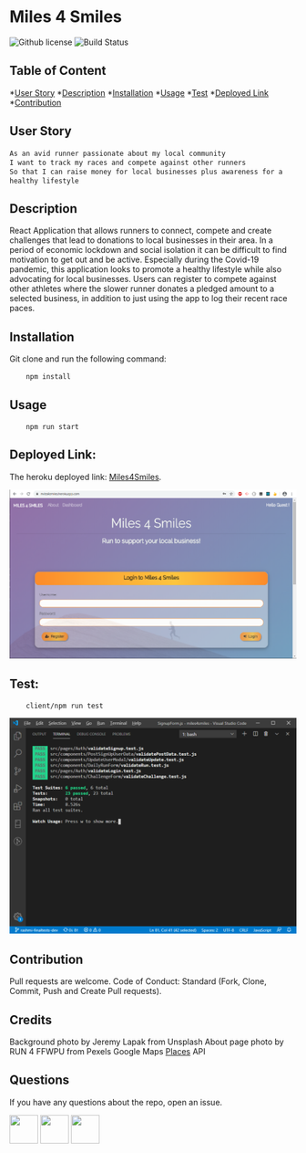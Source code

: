 # Miles 4 Smiles

![Github license](https://img.shields.io/badge/License-MIT-yellow.svg) ![Build Status](https://img.shields.io/badge/build-passing-green.svg)

## Table of Content

*[User Story](#User)
*[Description](#Description)
*[Installation](#Installation)
*[Usage](#Usage)
*[Test](#Test)
*[Deployed Link](#Deployed)
*[Contribution](#Contribution)

## User Story

```
As an avid runner passionate about my local community
I want to track my races and compete against other runners
So that I can raise money for local businesses plus awareness for a healthy lifestyle
```

## Description

React Application that allows runners to connect, compete and create challenges that lead to donations to local businesses in their area.
In a period of economic lockdown and social isolation it can be difficult to find motivation to get out and be active. Especially during the Covid-19 pandemic, this application looks to promote a healthy lifestyle while also advocating for local businesses. Users can register to compete against other athletes where the slower runner donates a pledged amount to a selected business, in addition to just using the app to log their recent race paces.

## Installation

Git clone and run the following command:

```
    npm install
```

## Usage

```
    npm run start
```

## Deployed Link:

The heroku deployed link: <a href="https://miles4smiles.herokuapp.com/">Miles4Smiles</a>.

![Screenshot](client/public/images/homeScreen.png "test-screen")

## Test:

```
    client/npm run test
```

![Screenshot](client/public/images/testScreen.png 'test-screen')

## Contribution

Pull requests are welcome. Code of Conduct: Standard (Fork, Clone, Commit, Push and Create Pull requests).

## Credits

Background photo by Jeremy Lapak from Unsplash
About page photo by RUN 4 FFWPU from Pexels
Google Maps <a href="https://cloud.google.com/maps-platform/places/">Places</a> API

## Questions

If you have any questions about the repo, open an issue.

<img src="https://avatars0.githubusercontent.com/u/56233744?v=4" width ="50px" height="50px"> <img src="https://avatars0.githubusercontent.com/u/28842469?v=4" width ="50px" height="50px"> <img src="https://avatars0.githubusercontent.com/u/58493428?v=4" width ="50px" height="50px">
